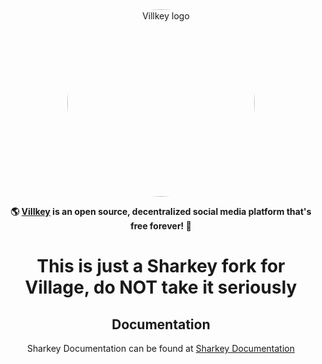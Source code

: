 <div align="center">
<a href="https://village.elrant.team/">
 <img src="https://git.elrant.team/elrant/villkey/raw/branch/stable/packages/frontend/assets/sharkey.svg" alt="Villkey logo" style="border-radius:50%" width="300"/>
</a>

**🌎 **[Villkey](https://joinsharkey.org/)** is an open source, decentralized social media platform that's free forever! 🚀**

# This is just a Sharkey fork for Village, do NOT take it seriously

## Documentation

Sharkey Documentation can be found at [Sharkey Documentation](https://docs.joinsharkey.org/docs/install/fresh/)
